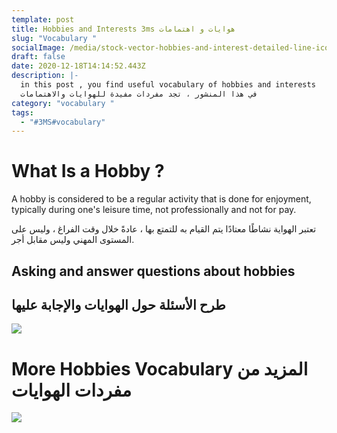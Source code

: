 ```yaml
---
template: post
title: Hobbies and Interests 3ms هوايات و اهتمامات
slug: "Vocabulary "
socialImage: /media/stock-vector-hobbies-and-interest-detailed-line-icons-set-in-modern-line-icon-style-for-ui-ux-web-app-design-685591531.jpg
draft: false
date: 2020-12-18T14:14:52.443Z
description: |-
  in this post , you find useful vocabulary of hobbies and interests 
  في هذا المنشور ، تجد مفردات مفيدة للهوايات والاهتمامات
category: "vocabulary "
tags:
  - "#3MS#vocabulary"
---
```

# What Is a Hobby ?

A hobby is considered to be a regular activity that is done for enjoyment, typically during one's leisure time, not professionally and not for pay.

تعتبر الهواية نشاطًا معتادًا يتم القيام به للتمتع بها ، عادةً خلال وقت الفراغ ، وليس على المستوى المهني وليس مقابل أجر.

## Asking and answer questions about hobbies

## طرح الأسئلة حول الهوايات والإجابة عليها

![](/media/fb_img_15836903250989139897164221126416.jpg)

# More Hobbies Vocabulary المزيد من مفردات الهوايات

![](/media/stock-vector-hobbies-and-interest-detailed-line-icons-set-in-modern-line-icon-style-for-ui-ux-web-app-design-685591531.jpg)